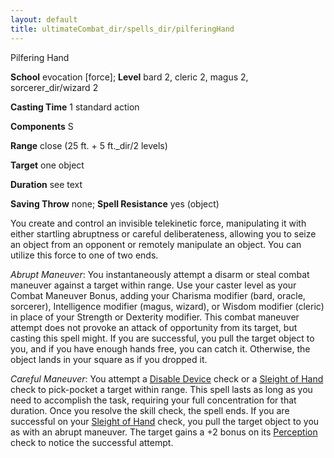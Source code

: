 ```yaml
---
layout: default
title: ultimateCombat_dir/spells_dir/pilferingHand
---
```

Pilfering Hand

**School** evocation [force]; **Level** bard 2, cleric 2, magus 2, sorcerer_dir/wizard 2

**Casting Time** 1 standard action

**Components** S

**Range** close (25 ft. + 5 ft._dir/2 levels)

**Target** one object

**Duration** see text

**Saving Throw** none; **Spell Resistance** yes (object)

You create and control an invisible telekinetic force, manipulating it with either startling abruptness or careful deliberateness, allowing you to seize an object from an opponent or remotely manipulate an object. You can utilize this force to one of two ends.

_Abrupt Maneuver_: You instantaneously attempt a disarm or steal combat maneuver against a target within range. Use your caster level as your Combat Maneuver Bonus, adding your Charisma modifier (bard, oracle, sorcerer), Intelligence modifier (magus, wizard), or Wisdom modifier (cleric) in place of your Strength or Dexterity modifier. This combat maneuver attempt does not provoke an attack of opportunity from its target, but casting this spell might. If you are successful, you pull the target object to you, and if you have enough hands free, you can catch it. Otherwise, the object lands in your square as if you dropped it.

  
  

_Careful Maneuver_: You attempt a [Disable Device](../../skills_dir/disableDevice#_disable-device) check or a [Sleight of Hand](../../skills_dir/sleightOfHand#_sleight-of-hand) check to pick-pocket a target within range. This spell lasts as long as you need to accomplish the task, requiring your full concentration for that duration. Once you resolve the skill check, the spell ends. If you are successful on your [Sleight of Hand](../../skills_dir/sleightOfHand#_sleight-of-hand) check, you pull the target object to you as with an abrupt maneuver. The target gains a +2 bonus on its [Perception](../../skills_dir/perception#_perception) check to notice the successful attempt.

